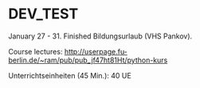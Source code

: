 # DEV_TEST

January 27 - 31.
Finished Bildungsurlaub (VHS Pankov).

Course lectures: http://userpage.fu-berlin.de/~ram/pub/pub_jf47ht81Ht/python-kurs

Unterrichtseinheiten (45 Min.): 40 UE

